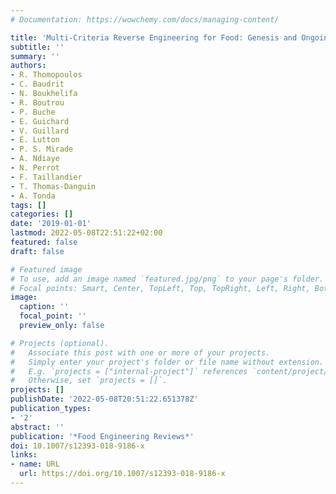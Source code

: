 ```yaml
---
# Documentation: https://wowchemy.com/docs/managing-content/

title: 'Multi-Criteria Reverse Engineering for Food: Genesis and Ongoing Advances'
subtitle: ''
summary: ''
authors:
- R. Thomopoulos
- C. Baudrit
- N. Boukhelifa
- R. Boutrou
- P. Buche
- E. Guichard
- V. Guillard
- E. Lutton
- P. S. Mirade
- A. Ndiaye
- N. Perrot
- F. Taillandier
- T. Thomas-Danguin
- A. Tonda
tags: []
categories: []
date: '2019-01-01'
lastmod: 2022-05-08T22:51:22+02:00
featured: false
draft: false

# Featured image
# To use, add an image named `featured.jpg/png` to your page's folder.
# Focal points: Smart, Center, TopLeft, Top, TopRight, Left, Right, BottomLeft, Bottom, BottomRight.
image:
  caption: ''
  focal_point: ''
  preview_only: false

# Projects (optional).
#   Associate this post with one or more of your projects.
#   Simply enter your project's folder or file name without extension.
#   E.g. `projects = ["internal-project"]` references `content/project/deep-learning/index.md`.
#   Otherwise, set `projects = []`.
projects: []
publishDate: '2022-05-08T20:51:22.651378Z'
publication_types:
- '2'
abstract: ''
publication: '*Food Engineering Reviews*'
doi: 10.1007/s12393-018-9186-x
links:
- name: URL
  url: https://doi.org/10.1007/s12393-018-9186-x
---
```

